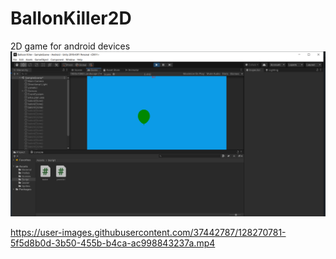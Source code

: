 # BallonKiller2D
2D game for android devices
![Alt Text](https://github.com/ramazantoy/BallonKiller2D/blob/main/Ballon%20Killer.png)

https://user-images.githubusercontent.com/37442787/128270781-5f5d8b0d-3b50-455b-b4ca-ac998843237a.mp4



